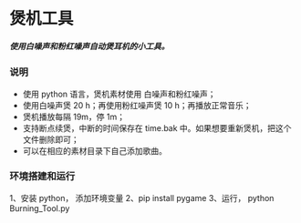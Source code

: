 # 煲机工具
##### 使用白噪声和粉红噪声自动煲耳机的小工具。

### 说明
* 使用 python 语言，煲机素材使用 白噪声和粉红噪声；
* 使用白噪声煲 20 h；再使用粉红噪声煲 10 h；再播放正常音乐；
* 煲机播放每隔 19m，停 1m；
* 支持断点续煲，中断的时间保存在 time.bak 中。如果想要重新煲机，把这个文件删除即可；
* 可以在相应的素材目录下自己添加歌曲。

### 环境搭建和运行
1、安装 python， 添加环境变量
2、pip install pygame
3、运行， python Burning_Tool.py